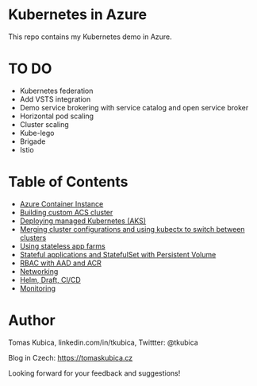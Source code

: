 # Kubernetes in Azure
This repo contains my Kubernetes demo in Azure.

# TO DO
* Kubernetes federation
* Add VSTS integration
* Demo service brokering with service catalog and open service broker
* Horizontal pod scaling
* Cluster scaling
* Kube-lego
* Brigade
* Istio

# Table of Contents
- [Azure Container Instance](docs/aci.md)
- [Building custom ACS cluster](docs/acs-build.md)
- [Deploying managed Kubernetes (AKS)](docs/aks-build.md)
- [Merging cluster configurations and using kubectx to switch between clusters](docs/cluster-config.md)
- [Using stateless app farms](docs/stateless.md)
- [Stateful applications and StatefulSet with Persistent Volume](docs/stateful.md)
- [RBAC with AAD and ACR](docs/rbac.md)
- [Networking](docs/networking.md)
- [Helm, Draft, CI/CD](docs/dev.md)
- [Monitoring](docs/monitoring.md)


# Author
Tomas Kubica, linkedin.com/in/tkubica, Twittter: @tkubica

Blog in Czech: https://tomaskubica.cz

Looking forward for your feedback and suggestions!